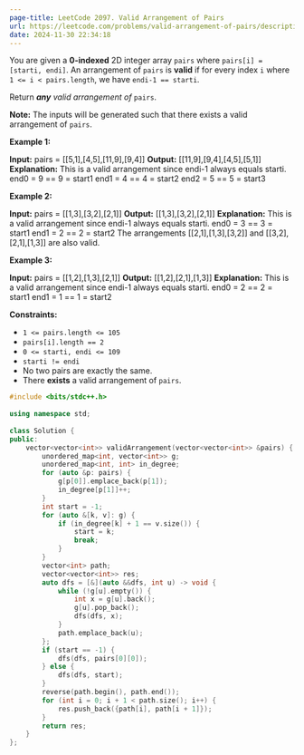 ```yaml
---
page-title: LeetCode 2097. Valid Arrangement of Pairs
url: https://leetcode.com/problems/valid-arrangement-of-pairs/description/?envType=daily-question&envId=2024-11-30
date: 2024-11-30 22:34:18
---
```

You are given a **0-indexed** 2D integer array `pairs` where `pairs[i] = [starti, endi]`. An arrangement of `pairs` is **valid** if for every index `i` where `1 <= i < pairs.length`, we have `endi-1 == starti`.

Return ***any** valid arrangement of* `pairs`.

**Note:** The inputs will be generated such that there exists a valid arrangement of `pairs`.

**Example 1:**

**Input:** pairs = \[\[5,1\],\[4,5\],\[11,9\],\[9,4\]\]
**Output:** \[\[11,9\],\[9,4\],\[4,5\],\[5,1\]\]
**Explanation:**
This is a valid arrangement since endi-1 always equals starti.
end0 = 9 == 9 = start1 
end1 = 4 == 4 = start2
end2 = 5 == 5 = start3

**Example 2:**

**Input:** pairs = \[\[1,3\],\[3,2\],\[2,1\]\]
**Output:** \[\[1,3\],\[3,2\],\[2,1\]\]
**Explanation:**
This is a valid arrangement since endi-1 always equals starti.
end0 = 3 == 3 = start1
end1 = 2 == 2 = start2
The arrangements \[\[2,1\],\[1,3\],\[3,2\]\] and \[\[3,2\],\[2,1\],\[1,3\]\] are also valid.

**Example 3:**

**Input:** pairs = \[\[1,2\],\[1,3\],\[2,1\]\]
**Output:** \[\[1,2\],\[2,1\],\[1,3\]\]
**Explanation:**
This is a valid arrangement since endi-1 always equals starti.
end0 = 2 == 2 = start1
end1 = 1 == 1 = start2

**Constraints:**

-   `1 <= pairs.length <= 105`
-   `pairs[i].length == 2`
-   `0 <= starti, endi <= 109`
-   `starti != endi`
-   No two pairs are exactly the same.
-   There **exists** a valid arrangement of `pairs`.

```cpp
#include <bits/stdc++.h>  
  
using namespace std;  
  
class Solution {  
public:  
    vector<vector<int>> validArrangement(vector<vector<int>> &pairs) {  
        unordered_map<int, vector<int>> g;  
        unordered_map<int, int> in_degree;  
        for (auto &p: pairs) {  
            g[p[0]].emplace_back(p[1]);  
            in_degree[p[1]]++;  
        }  
        int start = -1;  
        for (auto &[k, v]: g) {  
            if (in_degree[k] + 1 == v.size()) {  
                start = k;  
                break;  
            }  
        }  
        vector<int> path;  
        vector<vector<int>> res;  
        auto dfs = [&](auto &&dfs, int u) -> void {  
            while (!g[u].empty()) {  
                int x = g[u].back();  
                g[u].pop_back();  
                dfs(dfs, x);  
            }  
            path.emplace_back(u);  
        };  
        if (start == -1) {  
            dfs(dfs, pairs[0][0]);  
        } else {  
            dfs(dfs, start);  
        }  
        reverse(path.begin(), path.end());  
        for (int i = 0; i + 1 < path.size(); i++) {  
            res.push_back({path[i], path[i + 1]});  
        }  
        return res;  
    }  
};
```